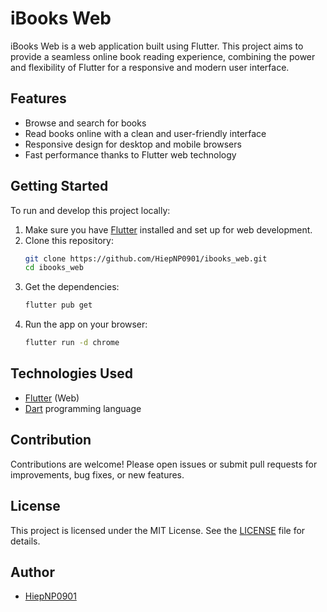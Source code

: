 # iBooks Web

iBooks Web is a web application built using Flutter. This project aims to provide a seamless online book reading experience, combining the power and flexibility of Flutter for a responsive and modern user interface.

## Features

- Browse and search for books
- Read books online with a clean and user-friendly interface
- Responsive design for desktop and mobile browsers
- Fast performance thanks to Flutter web technology

## Getting Started

To run and develop this project locally:

1. Make sure you have [Flutter](https://flutter.dev/docs/get-started/install) installed and set up for web development.
2. Clone this repository:
   ```bash
   git clone https://github.com/HiepNP0901/ibooks_web.git
   cd ibooks_web
   ```
3. Get the dependencies:
   ```bash
   flutter pub get
   ```
4. Run the app on your browser:
   ```bash
   flutter run -d chrome
   ```

## Technologies Used

- [Flutter](https://flutter.dev/) (Web)
- [Dart](https://dart.dev/) programming language

## Contribution

Contributions are welcome! Please open issues or submit pull requests for improvements, bug fixes, or new features.

## License

This project is licensed under the MIT License. See the [LICENSE](LICENSE) file for details.

## Author

- [HiepNP0901](https://github.com/HiepNP0901)
